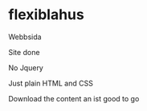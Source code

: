 # flexiblahus
Webbsida 

Site done

No Jquery 

Just plain HTML and CSS

Download the content an ist good to go
